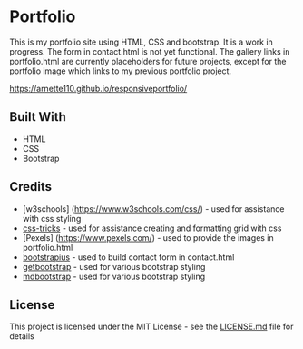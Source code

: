 # Portfolio

This is my portfolio site using HTML, CSS and bootstrap. It is a work in progress. The form in contact.html is not yet functional. The gallery links in portfolio.html are currently placeholders for future projects, except for the portfolio image which links to my previous portfolio project.

https://arnette110.github.io/responsiveportfolio/


## Built With

* HTML
* CSS
* Bootstrap

## Credits

* [w3schools] (https://www.w3schools.com/css/) - used for assistance with css styling
* [css-tricks](https://css-tricks.com/) - used for assistance creating and formatting grid with css
* [Pexels] (https://www.pexels.com/) - used to provide the images in portfolio.html
* [bootstrapius](https://bootstrapious.com/p/how-to-build-a-working-bootstrap-contact-form) - used to build contact form in contact.html
* [getbootstrap](https://getbootstrap.com/) - used for various bootstrap styling
* [mdbootstrap](https://mdbootstrap.com/) - used for various bootstrap styling
## License

This project is licensed under the MIT License - see the [LICENSE.md](LICENSE.md) file for details




